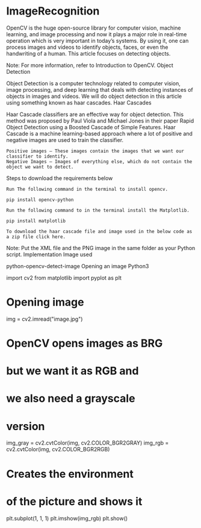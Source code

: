 # ImageRecognition



OpenCV is the huge open-source library for computer vision, machine learning, and image processing and now it plays a major role in real-time operation which is very important in today’s systems. By using it, one can process images and videos to identify objects, faces, or even the handwriting of a human. This article focuses on detecting objects.

Note: For more information, refer to Introduction to OpenCV.
Object Detection

Object Detection is a computer technology related to computer vision, image processing, and deep learning that deals with detecting instances of objects in images and videos. We will do object detection in this article using something known as haar cascades.
Haar Cascades

Haar Cascade classifiers are an effective way for object detection. This method was proposed by Paul Viola and Michael Jones in their paper Rapid Object Detection using a Boosted Cascade of Simple Features. Haar Cascade is a machine learning-based approach where a lot of positive and negative images are used to train the classifier.

    Positive images – These images contain the images that we want our classifier to identify.
    Negative Images – Images of everything else, which do not contain the object we want to detect.

Steps to download the requirements below

    Run The following command in the terminal to install opencv.

    pip install opencv-python

    Run the following command to in the terminal install the Matplotlib.

    pip install matplotlib

    To download the haar cascade file and image used in the below code as a zip file click here.

Note: Put the XML file and the PNG image in the same folder as your Python script.
Implementation
Image used

python-opencv-detect-image
Opening an image
Python3

import cv2
from matplotlib import pyplot as plt
  
  
# Opening image
img = cv2.imread("image.jpg")
  
# OpenCV opens images as BRG 
# but we want it as RGB and 
# we also need a grayscale 
# version
img_gray = cv2.cvtColor(img, cv2.COLOR_BGR2GRAY)
img_rgb = cv2.cvtColor(img, cv2.COLOR_BGR2RGB)
  
# Creates the environment 
# of the picture and shows it
plt.subplot(1, 1, 1)
plt.imshow(img_rgb)
plt.show()

